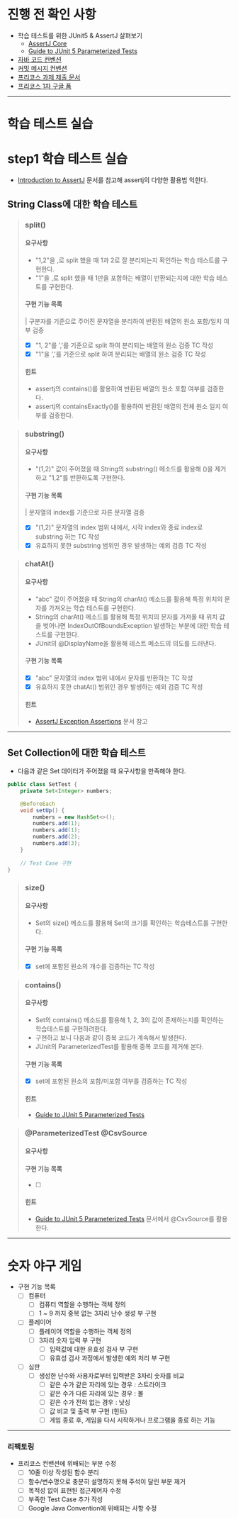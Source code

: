 # 진행 전 확인 사항
 - 학습 테스트를 위한 JUnit5 & AssertJ 살펴보기
   - [AssertJ Core](https://joel-costigliola.github.io/assertj/assertj-core-features-highlight.html#JUnitSoftAssertions)
   - [Guide to JUnit 5 Parameterized Tests](https://www.baeldung.com/parameterized-tests-junit-5)
- [자바 코드 컨벤션](https://github.com/woowacourse/woowacourse-docs/tree/master/styleguide/java)
- [커밋 메시지 컨벤션](https://gist.github.com/stephenparish/9941e89d80e2bc58a153)
- [프리코스 과제 제출 문서](https://github.com/next-step/nextstep-docs/tree/master/precourse)
- [프리코스 1차 구글 폼](https://forms.gle/tQj3yyD9uP5MF7Hx8)
---

# 학습 테스트 실습

# step1 학습 테스트 실습
- [Introduction to AssertJ](https://www.baeldung.com/introduction-to-assertj) 문서를 참고해 assertj의 다양한 활용법 익힌다.

## String Class에 대한 학습 테스트

> ### split()
> #### 요구사항
> - "1,2"을 ,로 split 했을 때 1과 2로 잘 분리되는지 확인하는 학습 테스트를 구현한다.
> - "1"을 ,로 split 했을 때 1만을 포함하는 배열이 반환되는지에 대한 학습 테스트를 구현한다.
> #### 구현 기능 목록
> | 구분자를 기준으로 주어진 문자열을 분리하여 반환된 배열의 원소 포함/일치 여부 검증
>  - [x] "1, 2"를 ','를 기준으로 split 하여 분리되는 배열의 원소 검증 TC 작성
>  - [x] "1"을 ','를 기준으로 split 하여 분리되는 배열의 원소 검증 TC 작성
> #### 힌트
> - assertj의 contains()를 활용하여 반환된 배열의 원소 포함 여부를 검증한다.
> - assertj의 containsExactly()를 활용하여 반횐된 배열의 전체 원소 일치 여부를 검증한다.

> ### substring()
> #### 요구사항
> - "(1,2)" 값이 주어졌을 때 String의 substring() 메소드를 활용해 ()을 제거하고 "1,2"를 반환하도록 구현한다.
> #### 구현 기능 목록
> | 문자열의 index를 기준으로 자른 문자열 검증
> - [x] "(1,2)" 문자열의 index 범위 내에서, 시작 index와 종료 index로 substring 하는 TC 작성
> - [x] 유효하지 못한 substring 범위인 경우 발생하는 예외 검증 TC 작성

> ### chatAt()
> #### 요구사항
> - "abc" 값이 주어졌을 때 String의 charAt() 메소드를 활용해 특정 위치의 문자를 가져오는 학습 테스트를 구현한다.
> - String의 charAt() 메소드를 활용해 특정 위치의 문자를 가져올 때 위치 값을 벗어나면 IndexOutOfBoundsException 발생하는 부분에 대한 학습 테스트를 구현한다.
> - JUnit의 @DisplayName을 활용해 테스트 메소드의 의도를 드러낸다.
> #### 구현 기능 목록
> - [x] "abc" 문자열의 index 범위 내에서 문자를 반환하는 TC 작성
> - [x] 유효하지 못한 chatAt() 범위인 경우 발생하는 예외 검증 TC 작성
> #### 힌트
> - [AssertJ Exception Assertions](https://joel-costigliola.github.io/assertj/assertj-core-features-highlight.html#exception-assertion) 문서 참고
---

## Set Collection에 대한 학습 테스트
- 다음과 같은 Set 데이터가 주어졌을 때 요구사항을 만족해야 한다.
```java
public class SetTest {
    private Set<Integer> numbers;

    @BeforeEach
    void setUp() {
        numbers = new HashSet<>();
        numbers.add(1);
        numbers.add(1);
        numbers.add(2);
        numbers.add(3);
    }
    
    // Test Case 구현
}
```
> ### size()
> #### 요구사항
> - Set의 size() 메소드를 활용해 Set의 크기를 확인하는 학습테스트를 구현한다.
> #### 구현 기능 목록
> - [x] set에 포함된 원소의 개수를 검증하는 TC 작성

> ### contains()
> #### 요구사항
> - Set의 contains() 메소드를 활용해 1, 2, 3의 값이 존재하는지를 확인하는 학습테스트를 구현하려한다.
> - 구현하고 보니 다음과 같이 중복 코드가 계속해서 발생한다.
> - JUnit의 ParameterizedTest를 활용해 중복 코드를 제거해 본다.
> #### 구현 기능 목록
> - [x] set에 포함된 원소의 포함/미포함 여부를 검증하는 TC 작성
> #### 힌트
> - [Guide to JUnit 5 Parameterized Tests](https://www.baeldung.com/parameterized-tests-junit-5)

> ### @ParameterizedTest @CsvSource
> #### 요구사항
> #### 구현 기능 목록
> - [ ]
> #### 힌트
> - [Guide to JUnit 5 Parameterized Tests](https://www.baeldung.com/parameterized-tests-junit-5) 문서에서 @CsvSource를 활용한다.
---
# 숫자 야구 게임
- 구현 기능 목록
  - [ ] 컴퓨터
    - [ ] 컴퓨터 역할을 수행하는 객체 정의
    - [ ] 1 ~ 9 까지 중복 없는 3자리 난수 생성 부 구현
  - [ ] 플레이어
    - [ ] 플레이어 역할을 수행하는 객체 정의
    - [ ] 3자리 숫자 입력 부 구현
      - [ ] 입력값에 대한 유효성 검사 부 구현
      - [ ] 유효성 검사 과정에서 발생한 예외 처리 부 구현
  - [ ] 심판
    - [ ] 생성한 난수와 사용자로부터 입력받은 3자리 숫자를 비교
      - [ ] 같은 수가 같은 자리에 있는 경우 : 스트라이크
      - [ ] 같은 수가 다른 자리에 있는 경우 : 볼
      - [ ] 같은 수가 전혀 없는 경우 : 낫싱
      - [ ] 값 비교 및 출력 부 구현 (힌트)
      - [ ] 게임 종료 후, 게임을 다시 시작하거나 프로그램을 종료 하는 기능
---
### 리팩토링
- 프리코스 컨밴션에 위배되는 부분 수정
  - [ ] 10줄 이상 작성된 함수 분리
  - [ ] 함수/변수명으로 충분히 설명하지 못해 주석이 달린 부분 제거
  - [ ] 목적성 없이 표현된 접근제어자 수정
  - [ ] 부족한 Test Case 추가 작성
  - [ ] Google Java Convention에 위배되는 사항 수정